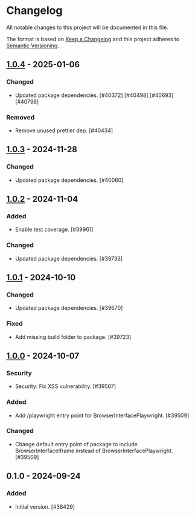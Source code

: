 # Changelog

All notable changes to this project will be documented in this file.

The format is based on [Keep a Changelog](https://keepachangelog.com/en/1.0.0/)
and this project adheres to [Semantic Versioning](https://semver.org/spec/v2.0.0.html).

## [1.0.4] - 2025-01-06
### Changed
- Updated package dependencies. [#40372] [#40498] [#40693] [#40798]

### Removed
- Remove unused prettier dep. [#40434]

## [1.0.3] - 2024-11-28
### Changed
- Updated package dependencies. [#40060]

## [1.0.2] - 2024-11-04
### Added
- Enable test coverage. [#39961]

### Changed
- Updated package dependencies. [#39733]

## [1.0.1] - 2024-10-10
### Changed
- Updated package dependencies. [#39670]

### Fixed
- Add missing build folder to package. [#39723]

## [1.0.0] - 2024-10-07
### Security
- Security: Fix XSS vulnerability. [#39507]

### Added
- Add /playwright entry point for BrowserInterfacePlaywright. [#39509]

### Changed
- Change default entry point of package to include BrowserInterfaceIframe instead of BrowserInterfacePlaywright. [#39509]

## 0.1.0 - 2024-09-24
### Added
- Initial version. [#38429]

[1.0.4]: https://github.com/Automattic/jetpack-critical-css-gen/compare/v1.0.3...v1.0.4
[1.0.3]: https://github.com/Automattic/jetpack-critical-css-gen/compare/v1.0.2...v1.0.3
[1.0.2]: https://github.com/Automattic/jetpack-critical-css-gen/compare/v1.0.1...v1.0.2
[1.0.1]: https://github.com/Automattic/jetpack-critical-css-gen/compare/v1.0.0...v1.0.1
[1.0.0]: https://github.com/Automattic/jetpack-critical-css-gen/compare/v0.1.0...v1.0.0
